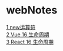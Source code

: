 # webNotes
[1 new运算符](doc/%E7%90%86%E8%A7%A3new%E8%BF%90%E7%AE%97%E7%AC%A6.md#%E7%90%86%E8%A7%A3new%E8%BF%90%E7%AE%97%E7%AC%A6)  
[2 Vue 16 生命周期](doc/)  
[3 React 16 生命周期](doc/)  
